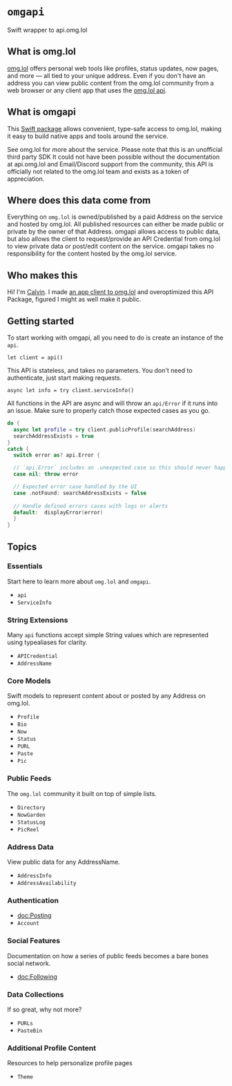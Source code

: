 # ``omgapi``

Swift wrapper to api.omg.lol

## What is omg.lol

[omg.lol](https://home.omg.lol/referred-by/app) offers personal web tools like profiles, status updates, now pages, and more — all tied to your unique address. Even if you don't have an address you can view public content from the omg.lol community from a web browser or any client app that uses the [omg.lol api](https://api.omg.lol).

## What is omgapi

This [Swift package](https://github.com/iCalvin-Actual/omgapi) allows convenient, type-safe access to omg.lol, making it easy to build native apps and tools around the service.

See omg.lol for more about the service. Please note that this is an unofficial third party SDK It could not have been possible without the documentation at api.omg.lol and Email/Discord support from the community, this API is officially not related to the omg.lol team and exists as a token of appreciation.

## Where does this data come from

Everything on `omg.lol` is owned/published by a paid Address on the service and hosted by omg.lol. All published resources can either be made public or private by the owner of that Address. omgapi allows access to public data, but also allows the client to request/provide an API Credential from omg.lol to view private data or post/edit content on the service. omgapi takes no responsibility for the content hosted by the omg.lol service.

## Who makes this

Hi! I'm [Calvin](https://calvin.status.lol). I made [an app client to omg.lol](https://app.omg.lol) and overoptimized this API Package, figured I might as well make it public. 

## Getting started

To start working with omgapi, all you need to do is create an instance of the ``api``. 
```
let client = api()
```
This API is stateless, and takes no parameters. You don't need to authenticate, just start making requests.
```
async let info = try client.serviceInfo()
```

All functions in the API are async and will throw an ``api/Error`` if it runs into an issue. Make sure to properly catch those expected cases as you go.
```swift
do {
  async let profile = try client.publicProfile(searchAddress)
  searchAddressExists = true
}
catch {
  switch error as? api.Error {

  // `api.Error` includes an .unexpected case so this should never happen
  case nil: throw error

  // Expected error case handled by the UI
  case .notFound: searchAddressExists = false
  
  // Handle defined errors cases with logs or alerts
  default:  displayError(error)
  }
}
```

## Topics

### Essentials

Start here to learn more about `omg.lol` and `omgapi`.

- ``api``
- ``ServiceInfo``

### String Extensions

Many ``api`` functions accept simple String values which are represented using typealiases for clarity.

- ``APICredential``
- ``AddressName``

### Core Models

Swift models to represent content about or posted by any Address on omg.lol.

- ``Profile``
- ``Bio``
- ``Now``
- ``Status``
- ``PURL``
- ``Paste``
- ``Pic``

### Public Feeds

The `omg.lol` community it built on top of simple lists.

- ``Directory``
- ``NowGarden``
- ``StatusLog``
- ``PicReel``

### Address Data

View public data for any AddressName.

- ``AddressInfo``
- ``AddressAvailability``

### Authentication
- <doc:Posting>
- ``Account``

### Social Features

Documentation on how a series of public feeds becomes a bare bones social network.

- <doc:Following>

### Data Collections

If so great, why not more?

- ``PURLs``
- ``PasteBin``

### Additional Profile Content

Resources to help personalize profile pages

- ``Theme``
